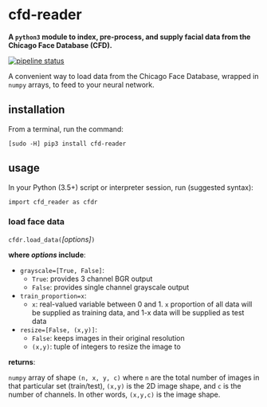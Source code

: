 # cfd-reader

**A `python3` module to index, pre-process, and supply facial data from the Chicago Face Database (CFD).**

[![pipeline status](https://gitlab.com/aalok-sathe/cfd-reader/badges/master/pipeline.svg)](https://gitlab.com/aalok-sathe/cfd-reader/commits/master)

A convenient way to load data from the Chicago Face Database, wrapped in `numpy` arrays, to feed to your neural network.

## installation
From a terminal, run the command:

`[sudo -H] pip3 install cfd-reader`

## usage

In your Python (3.5+) script or interpreter session, run (suggested syntax):

`import cfd_reader as cfdr`

### load face data

`cfdr.load_data(`*[options]*`)`

**where *options* include**:

- `grayscale=[True, False]`:
    - `True`: provides 3 channel BGR output
    - `False`: provides single channel grayscale output
- `train_proportion=x`:
    - `x`: real-valued variable between 0 and 1. `x` proportion of all data will be supplied as training data, and 1-x data will be supplied as test data
- `resize=[False, (x,y)]`:
    - `False`: keeps images in their original resolution
    - `(x,y)`: tuple of integers to resize the image to

**returns**:

`numpy` array of shape `(n, x, y, c)` where `n` are the total number of images in that particular set (train/test), `(x,y)` is the 2D image shape, and `c` is the number of channels. In other words, `(x,y,c)` is the image shape.